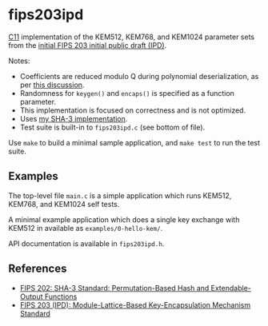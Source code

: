 # fips203ipd

[C11][] implementation of the KEM512, KEM768, and KEM1024 parameter sets
from the [initial FIPS 203 initial public draft (IPD)][fips203ipd].

Notes:

- Coefficients are reduced modulo Q during polynomial deserialization, as per
  [this discussion][pqc-forum-decode-comment].
- Randomness for `keygen()` and `encaps()` is specified as a function
  parameter.
- This implementation is focused on correctness and is not optimized.
- Uses [my SHA-3 implementation][sha3-mine].
- Test suite is built-in to `fips203ipd.c` (see bottom of file).

Use `make` to build a minimal sample application, and `make test` to run
the test suite.

## Examples

The top-level file `main.c` is a simple application which runs KEM512,
KEM768, and KEM1024 self tests.

A minimal example application which does a single key exchange with
KEM512 in available as `examples/0-hello-kem/`.

API documentation is available in `fips203ipd.h`.

## References

* [FIPS 202: SHA-3 Standard: Permutation-Based Hash and Extendable-Output Functions][fips202]
* [FIPS 203 (IPD): Module-Lattice-Based Key-Encapsulation Mechanism Standard][fips203ipd]

[c11]: https://en.wikipedia.org/wiki/C11_(C_standard_revision)
  "ISO/IEC 9899:2011"
[SHA-3]: https://en.wikipedia.org/wiki/SHA-3
  "Secure Hash Algorithm 3"
[sha3-mine]: https://github.com/pablotron/sha3
  "My FIPS 202 (SHA-3) implementation."
[fips203ipd]: https://csrc.nist.gov/pubs/fips/203/ipd
  "FIPS 203 (Initial Public Draft): Module-Lattice-Based Key-Encapsulation Mechanism Standard"
[fips202]: https://csrc.nist.gov/pubs/fips/202/final
  "SHA-3 Standard: Permutation-Based Hash and Extendable-Output Functions"
[pqc-forum-decode-comment]: https://groups.google.com/a/list.nist.gov/d/msgid/pqc-forum/ZRQvPT7kQ51NIRyJ%40disp3269
  "pqc-forum mailing list discussion about reducing coefficients modulo Q during deserialization."
